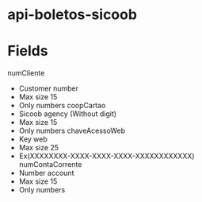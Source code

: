 # api-boletos-sicoob

# Fields

numCliente
  - Customer number
  - Max size 15
  - Only numbers
coopCartao
  - Sicoob agency (Without digit)
  - Max size 15 
  - Only numbers
chaveAcessoWeb
  - Key web
  - Max size 25
  - Ex(XXXXXXXX-XXXX-XXXX-XXXX-XXXXXXXXXXXX)
numContaCorrente
  - Number account
  - Max size 15
  - Only numbers
